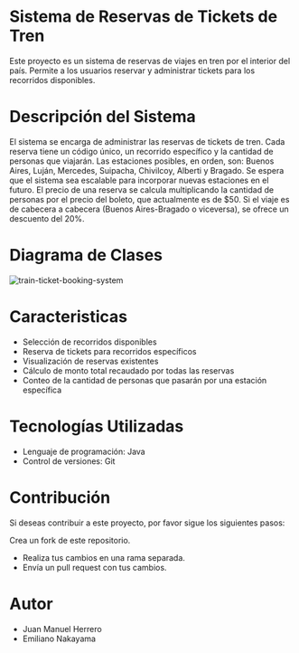 # Sistema de Reservas de Tickets de Tren
Este proyecto es un sistema de reservas de viajes en tren por el interior del país. Permite a los usuarios reservar y administrar tickets para los recorridos disponibles.

# Descripción del Sistema
El sistema se encarga de administrar las reservas de tickets de tren. Cada reserva tiene un código único, un recorrido específico y la cantidad de personas que viajarán.
Las estaciones posibles, en orden, son: Buenos Aires, Luján, Mercedes, Suipacha, Chivilcoy, Alberti y Bragado. Se espera que el sistema sea escalable para incorporar nuevas estaciones en el futuro.
El precio de una reserva se calcula multiplicando la cantidad de personas por el precio del boleto, que actualmente es de $50. Si el viaje es de cabecera a cabecera (Buenos Aires-Bragado o viceversa), se ofrece un descuento del 20%.

# Diagrama de Clases
![train-ticket-booking-system](https://github.com/JuanHerrero28/train-ticket-booking-system/assets/95451727/3ad2d3fc-d825-4ada-a6c9-cc7edfc57d97)

# Caracteristicas
- Selección de recorridos disponibles
- Reserva de tickets para recorridos específicos
- Visualización de reservas existentes
- Cálculo de monto total recaudado por todas las reservas
- Conteo de la cantidad de personas que pasarán por una estación específica

# Tecnologías Utilizadas
- Lenguaje de programación: Java
- Control de versiones: Git

# Contribución
Si deseas contribuir a este proyecto, por favor sigue los siguientes pasos:

Crea un fork de este repositorio.
- Realiza tus cambios en una rama separada.
- Envía un pull request con tus cambios.

# Autor
- Juan Manuel Herrero
- Emiliano Nakayama
